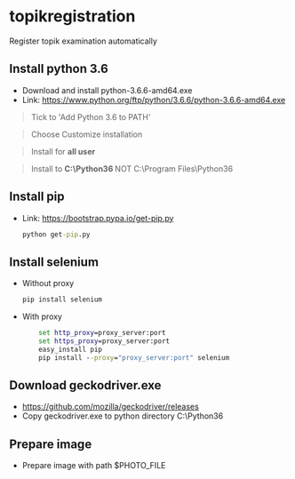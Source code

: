 # topikregistration
Register topik examination automatically

## Install python 3.6 
- Download and install python-3.6.6-amd64.exe
- Link: <https://www.python.org/ftp/python/3.6.6/python-3.6.6-amd64.exe>

>Tick to 'Add Python 3.6 to PATH'

> Choose Customize installation

>Install for <b>all user</b>

>Install to <b> C:\Python36 </b> NOT C:\Program Files\Python36


## Install pip
- Link: <https://bootstrap.pypa.io/get-pip.py>
    ```cmd
    python get-pip.py
    ```

## Install selenium
- Without proxy
    ```cmd
    pip install selenium
    ```
- With proxy
    ```cmd
        set http_proxy=proxy_server:port
        set https_proxy=proxy_server:port
        easy_install pip
        pip install --proxy="proxy_server:port" selenium
    ``` 
## Download geckodriver.exe
- <https://github.com/mozilla/geckodriver/releases>
- Copy geckodriver.exe to python directory C:\Python36


## Prepare image
- Prepare image with path $PHOTO_FILE
